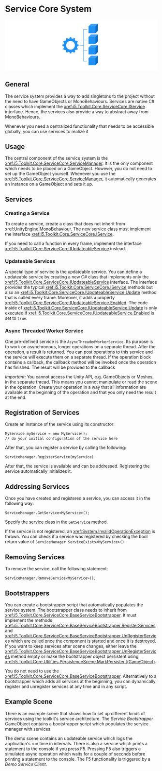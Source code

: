 # Service Core System

![Service Core](../resources/Logos/ServiceCore.svg)

## General

The service system provides a way to add singletons to the project without the need to have GameObjects or MonoBehaviours.
Services are native C# classes which implement the <xref:i5.Toolkit.Core.ServiceCore.IService> interface.
Hence, the services also provide a way to abstract away from MonoBehaviours.

Whenever you need a centralized functionality that needs to be accessible globally, you can use services to realize it

## Usage

The central component of the service system is the <xref:i5.Toolkit.Core.ServiceCore.ServiceManager>.
It is the only component which needs to be placed on a GameObject.
However, you do not need to set up the GameObject yourself.
Whenever you use the <xref:i5.Toolkit.Core.ServiceCore.ServiceManager>, it automatically generates an instance on a GameObject and sets it up.

## Services

### Creating a Service

To create a service, create a class that does not inherit from <xref:UnityEngine.MonoBehaviour>.
The new service class must implement the interface <xref:i5.Toolkit.Core.ServiceCore.IService>.

If you need to call a function in every frame, implement the interface <xref:i5.Toolkit.Core.ServiceCore.IUpdateableService> instead.

### Updateable Services

A special type of service is the updateable service.
You can define a updateable service by creating a new C# class that implements only the <xref:i5.Toolkit.Core.ServiceCore.IUpdateableService> interface.
The interface provides the typical <xref:i5.Toolkit.Core.ServiceCore.IService> methods but also an <xref:i5.Toolkit.Core.ServiceCore.IUpdateableService.Update> method that is called every frame.
Moreover, it adds a property <xref:i5.Toolkit.Core.ServiceCore.IUpdateableService.Enabled>.
The code inside of <xref:i5.Toolkit.Core.ServiceCore.IUpdateableService.Update> is only executed if <xref:i5.Toolkit.Core.ServiceCore.IUpdateableService.Enabled> is set to `true`.

### Async Threaded Worker Service

One pre-defined service is the `AsyncThreadedWorkerService`.
Its purpose is to work on asynchronous, longer operations on a separate thread.
After the operation, a result is returned.
You can post operations to this service and the service will execute them on a separate thread.
If the operation block contains a callback, the callback method will be invoked once the operation has finished.
The result will be provided to the callback

*Important:* You cannot access the Unity API, e.g. GameObjects or Meshes, in the separate thread.
This means you cannot manipulate or read the scene in the operation.
Create your operation in a way that all information are available at the beginning of the operation and that you only need the result at the end.

## Registration of Services

Create an instance of the service using its constructor:
```
MyService myService = new MyService();
// do your initial configuration of the service here
```
After that, you can register a service by calling the following:
```
ServiceManager.RegisterService(myService)
```

After that, the service is available and can be addressed.
Registering the service automatically initializes it.

## Addressing Services

Once you have created and registered a service, you can access it in the following way:

```
ServiceManager.GetService<MyService>();
```

Specify the service class in the `GetService` method.

If the service is not registered, an <xref:System.InvalidOperationException> is thrown.
You can check if a service was registered by checking the bool return value of `ServiceManager.ServiceExists<MyService>()`.

## Removing Services

To remove the service, call the following statement:

```
ServiceManager.RemoveService<MyService>();
```

## Bootstrappers

You can create a bootstrapper script that automatically populates the service system.
The bootstrapper class needs to inherit from <xref:i5.Toolkit.Core.ServiceCore.BaseServiceBootstrapper>.
It must implement the methods <xref:i5.Toolkit.Core.ServiceCore.BaseServiceBootstrapper.RegisterServices> and <xref:i5.Toolkit.Core.ServiceCore.BaseServiceBootstrapper.UnRegisterServices> which are called once the component is started and once it is destroyed.
If you want to keep services after scene changes, either leave the <xref:i5.Toolkit.Core.ServiceCore.BaseServiceBootstrapper.UnRegisterServices> method empty or make the bootstrapper object persistent using <xref:i5.Toolkit.Core.Utilities.PersistenceScene.MarkPersistent(GameObject)>.

You do not need to use the <xref:i5.Toolkit.Core.ServiceCore.BaseServiceBootstrapper>.
Alternatively to a bootstrapper which adds all services at the beginning, you can dynamically register and unregister services at any time and in any script.

## Example Scene

There is an example scene that shows how to set up different kinds of services using the toolkit's service architecture.
The *Service Bootstrapper* GameObject contains a bootstrapper script which populates the service manager with services.

The demo scene contains an updateable service which logs the application's run time in intervals.
There is also a service which prints a statement to the console if you press F5.
Pressing F5 also triggers a simulated async operation which waits for a couple of seconds before printing a statement to the console.
The F5 functionality is triggered by a *Demo Service Client*.